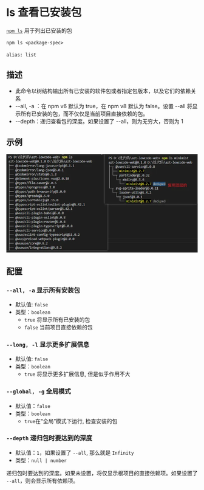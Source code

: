# ls 查看已安装包

[`npm ls`](https://docs.npmjs.com/cli/v10/commands/npm-ls) 用于列出已安装的包

```shell
npm ls <package-spec>

alias: list
```

## 描述

- 此命令以树结构输出所有已安装的软件包或者指定包版本，以及它们的依赖关系
- --all, -a ：在 npm v6 默认为 true，在 npm v8 默认为 false。设置 --all 将显示所有已安装的包，而不仅仅是当前项目直接依赖的包。
- --depth：递归查看包的深度。如果设置了 --all，则为无穷大，否则为 1

## 示例

![image.png](/img/263.jpg)

## 配置

### `--all, -a` 显示所有安装包

- 默认值: `false`
- 类型：`boolean`
  - `true` 将显示所有已安装的包
  - `false` 当前项目直接依赖的包

### `--long, -l` 显示更多扩展信息

- 默认值: `false`
- 类型：`boolean`
  - `true` 将显示更多扩展信息, 但是似乎作用不大

### `--global, -g` 全局模式

- 默认值：`false`
- 类型：`boolean`
  - `true`在“全局”模式下运行, 检查安装的包

### `--depth` 递归包时要达到的深度

- 默认值：`1`，如果设置了 `--all`, 那么就是 `Infinity`
- 类型：`null | number`

递归包时要达到的深度。如果未设置，将仅显示根项目的直接依赖项。如果设置了` --all`，则会显示所有依赖项。
